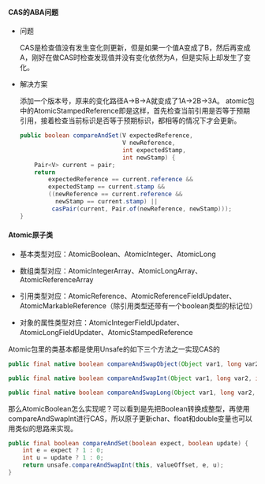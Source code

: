 #### CAS的ABA问题

- 问题

  CAS是检查值没有发生变化则更新，但是如果一个值A变成了B，然后再变成A，刚好在做CAS时检查发现值并没有变化依然为A，但是实际上却发生了变化。

- 解决方案

  添加一个版本号，原来的变化路径A->B->A就变成了1A->2B->3A。
  atomic包中的AtomicStampedReference即是这样，首先检查当前引用是否等于预期引用，接着检查当前标识是否等于预期标识，都相等的情况下才会更新。

  ```java
  public boolean compareAndSet(V expectedReference,
                               V newReference,
                               int expectedStamp,
                               int newStamp) {
      Pair<V> current = pair;
      return
          expectedReference == current.reference &&
          expectedStamp == current.stamp &&
          ((newReference == current.reference &&
            newStamp == current.stamp) ||
           casPair(current, Pair.of(newReference, newStamp)));
  }
  ```
                                                   

#### Atomic原子类

- 基本类型对应：AtomicBoolean、AtomicInteger、AtomicLong

- 数组类型对应：AtomicIntegerArray、AtomicLongArray、AtomicReferenceArray

- 引用类型对应：AtomicReference、AtomicReferenceFieldUpdater、AtomicMarkableReference（除引用类型还带有一个boolean类型的标记位）

- 对象的属性类型对应：AtomicIntegerFieldUpdater、AtomicLongFieldUpdater、AtomicStampedReference

Atomic包里的类基本都是使用Unsafe的如下三个方法之一实现CAS的

```java
public final native boolean compareAndSwapObject(Object var1, long var2, Object var4, Object var5);

public final native boolean compareAndSwapInt(Object var1, long var2, int var4, int var5);

public final native boolean compareAndSwapLong(Object var1, long var2, long var4, long var6);
```

那么AtomicBoolean怎么实现呢？可以看到是先把Boolean转换成整型，再使用compareAndSwapInt进行CAS，所以原子更新char、float和double变量也可以用类似的思路来实现。

```java
public final boolean compareAndSet(boolean expect, boolean update) {
    int e = expect ? 1 : 0;
    int u = update ? 1 : 0;
    return unsafe.compareAndSwapInt(this, valueOffset, e, u);
}
```
